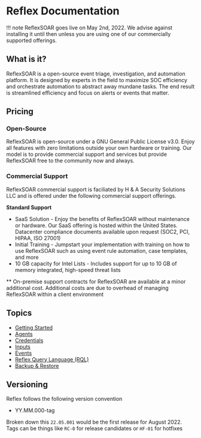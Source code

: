 # Reflex Documentation
!!! note
    ReflexSOAR goes live on May 2nd, 2022. We advise against installing it until then unless you are using one of our commercially supported offerings.
## What is it?
ReflexSOAR is a open-source event triage, investigation, and automation platform. It is designed by experts in the field to maximize SOC efficiency and orchestrate automation to abstract away mundane tasks. The end result is streamlined efficiency and focus on alerts or events that matter.

## Pricing
### Open-Source
ReflexSOAR is open-source under a GNU General Public License v3.0. Enjoy all features with zero limitations outside your own hardware or training. Our model is to provide commercial support and services but provide ReflexSOAR free to the community now and always.

### Commercial Support
ReflexSOAR commercial support is faciliated by H & A Security Solutions LLC and is offered under the following commercial support offerings.

**Standard Support**

- SaaS Solution - Enjoy the benefits of ReflexSOAR without maintenance or hardware. Our SaaS offering is hosted within the United States. Datacenter compliance documents available upon request (SOC2, PCI, HIPAA, ISO 27001)
- Initial Training - Jumpstart your implementation with training on how to use ReflexSOAR such as using event rule automation, case templates, and more
- 10 GB capacity for Intel Lists - Includes support for up to 10 GB of memory integrated, high-speed threat lists


** On-premise support contracts for ReflexSOAR are available at a minor additional cost. Additional costs are due to overhead of managing ReflexSOAR within a client environment

## Topics

- [Getting Started](getting-started.md)
- [Agents](agents/index.md)
- [Credentials](credentials/index.md)
- [Inputs](inputs/index.md)
- [Events](events/index.md)
- [Reflex Query Language (RQL)](rql/index.md)
- [Backup & Restore](backup-and-restore.md)

## Versioning

Reflex follows the following version convention

- YY.MM.000-tag

Broken down this `22.05.001` would be the first release for August 2022.  Tags can be things like `RC-0` for release candidates or `HF-01` for hotfixes
